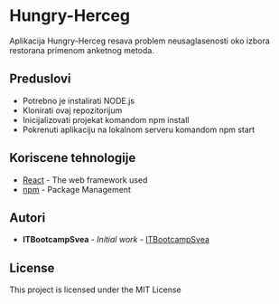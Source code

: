 # Hungry-Herceg

Aplikacija Hungry-Herceg resava problem neusaglasenosti oko izbora restorana primenom anketnog metoda. 

## Preduslovi

- Potrebno je instalirati NODE.js
- Klonirati ovaj repozitorijum
- Inicijalizovati projekat komandom npm install
- Pokrenuti aplikaciju na lokalnom serveru komandom npm start


## Koriscene tehnologije

* [React](https://reactjs.org/) - The web framework used
* [npm](https://nodejs.org/en/) - Package Management


## Autori

* **ITBootcampSvea** - *Initial work* - [ITBootcampSvea](https://github.com/ITbootcampSvea/Hungry-Herceg)


## License

This project is licensed under the MIT License 

 
